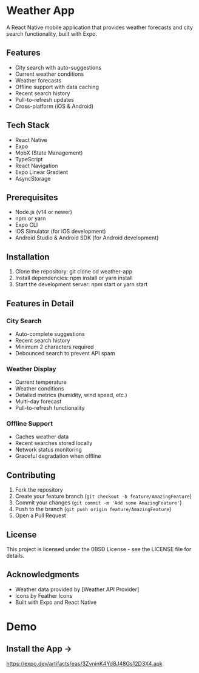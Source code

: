# Weather App

A React Native mobile application that provides weather forecasts and city search functionality, built with Expo.

## Features

- City search with auto-suggestions
- Current weather conditions
- Weather forecasts
- Offline support with data caching
- Recent search history
- Pull-to-refresh updates
- Cross-platform (iOS & Android)

## Tech Stack

- React Native
- Expo
- MobX (State Management)
- TypeScript
- React Navigation
- Expo Linear Gradient
- AsyncStorage

## Prerequisites

- Node.js (v14 or newer)
- npm or yarn
- Expo CLI
- iOS Simulator (for iOS development)
- Android Studio & Android SDK (for Android development)

## Installation
1. Clone the repository:
   git clone <repository-url>
   cd weather-app
2. Install dependencies:
   npm install
   or
   yarn install
3. Start the development server:
   npm start
   or
   yarn start

## Features in Detail

### City Search
- Auto-complete suggestions
- Recent search history
- Minimum 2 characters required
- Debounced search to prevent API spam

### Weather Display
- Current temperature
- Weather conditions
- Detailed metrics (humidity, wind speed, etc.)
- Multi-day forecast
- Pull-to-refresh functionality

### Offline Support
- Caches weather data
- Recent searches stored locally
- Network status monitoring
- Graceful degradation when offline

## Contributing

1. Fork the repository
2. Create your feature branch (`git checkout -b feature/AmazingFeature`)
3. Commit your changes (`git commit -m 'Add some AmazingFeature'`)
4. Push to the branch (`git push origin feature/AmazingFeature`)
5. Open a Pull Request

## License

This project is licensed under the 0BSD License - see the LICENSE file for details.

## Acknowledgments

- Weather data provided by [Weather API Provider]
- Icons by Feather Icons
- Built with Expo and React Native

# Demo 
## Install the App -> 
https://expo.dev/artifacts/eas/3ZvninK4Yd8J48Gs12D3X4.apk

